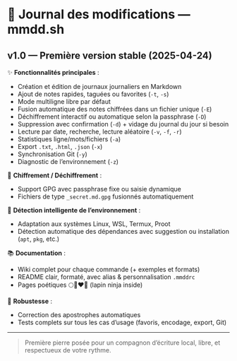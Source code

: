 # 🧾 Journal des modifications — mmdd.sh

## v1.0 — Première version stable (2025-04-24)

✨ **Fonctionnalités principales** :
- Création et édition de journaux journaliers en Markdown
- Ajout de notes rapides, taguées ou favorites (`-t`, `-s`)
- Mode multiligne libre par défaut
- Fusion automatique des notes chiffrées dans un fichier unique (`-E`)
- Déchiffrement interactif ou automatique selon la passphrase (`-D`)
- Suppression avec confirmation (`-d`) + vidage du journal du jour si besoin
- Lecture par date, recherche, lecture aléatoire (`-v`, `-f`, `-r`)
- Statistiques ligne/mots/fichiers (`-a`)
- Export `.txt`, `.html`, `.json` (`-x`)
- Synchronisation Git (`-y`)
- Diagnostic de l’environnement (`-z`)

🔐 **Chiffrement / Déchiffrement** :
- Support GPG avec passphrase fixe ou saisie dynamique
- Fichiers de type `_secret.md.gpg` fusionnés automatiquement

🧠 **Détection intelligente de l’environnement** :
- Adaptation aux systèmes Linux, WSL, Termux, Proot
- Détection automatique des dépendances avec suggestion ou installation (`apt`, `pkg`, etc.)

📚 **Documentation** :
- Wiki complet pour chaque commande (+ exemples et formats)
- README clair, formaté, avec alias & personnalisation `.mmddrc`
- Pages poétiques 🌕🐇❤️🥚 (lapin ninja inside)

🧼 **Robustesse** :
- Correction des apostrophes automatiques
- Tests complets sur tous les cas d’usage (favoris, encodage, export, Git)

---

> Première pierre posée pour un compagnon d’écriture local, libre, et respectueux de votre rythme.


